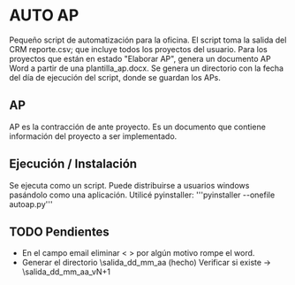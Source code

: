 # AUTO AP
Pequeño script de automatización para la oficina.
El script toma la salida del CRM reporte.csv; que incluye todos los proyectos del usuario. Para los proyectos que están en estado "Elaborar AP", genera un documento AP Word a partir de una plantilla_ap.docx.
Se genera un directorio con la fecha del día de ejecución del script, donde se guardan los APs.

## AP
AP es la contracción de ante proyecto. Es un documento que contiene información del proyecto a ser implementado.

## Ejecución / Instalación
Se ejecuta como un script. Puede distribuirse a usuarios windows pasándolo como una aplicación. Utilicé pyinstaller:
'''pyinstaller --onefile autoap.py'''

## TODO Pendientes
* En el campo email eliminar < > por algún motivo rompe el word.
* Generar el directorio \salida_dd_mm_aa (hecho)
  Verificar si existe -> \salida_dd_mm_aa_vN+1
